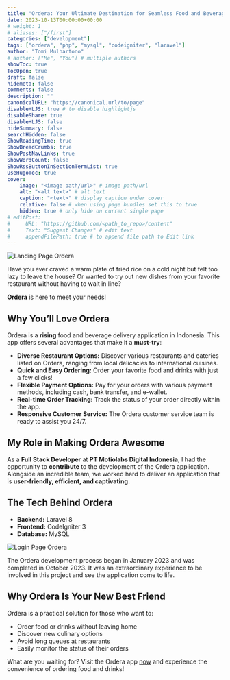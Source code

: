 ```yaml
---
title: "Ordera: Your Ultimate Destination for Seamless Food and Beverage Delivery in Indonesia"
date: 2023-10-13T00:00:00+00:00
# weight: 1
# aliases: ["/first"]
categories: ["development"]
tags: ["ordera", "php", "mysql", "codeigniter", "laravel"]
author: "Tomi Mulhartono"
# author: ["Me", "You"] # multiple authors
showToc: true
TocOpen: true
draft: false
hidemeta: false
comments: false
description: ""
canonicalURL: "https://canonical.url/to/page"
disableHLJS: true # to disable highlightjs
disableShare: true
disableHLJS: false
hideSummary: false
searchHidden: false
ShowReadingTime: true
ShowBreadCrumbs: true
ShowPostNavLinks: true
ShowWordCount: false
ShowRssButtonInSectionTermList: true
UseHugoToc: true
cover:
    image: "<image path/url>" # image path/url
    alt: "<alt text>" # alt text
    caption: "<text>" # display caption under cover
    relative: false # when using page bundles set this to true
    hidden: true # only hide on current single page
# editPost:
#     URL: "https://github.com/<path_to_repo>/content"
#     Text: "Suggest Changes" # edit text
#     appendFilePath: true # to append file path to Edit link
---
```


![Landing Page Ordera](/images/ordera.jpg)

Have you ever craved a warm plate of fried rice on a cold night but felt too lazy to leave the house? Or wanted to try out new dishes from your favorite restaurant without having to wait in line?

**Ordera** is here to meet your needs!

## Why You’ll Love Ordera

Ordera is a **rising** food and beverage delivery application in Indonesia. This app offers several advantages that make it a **must-try**:

- **Diverse Restaurant Options:** Discover various restaurants and eateries listed on Ordera, ranging from local delicacies to international cuisines.
- **Quick and Easy Ordering:** Order your favorite food and drinks with just a few clicks!
- **Flexible Payment Options:** Pay for your orders with various payment methods, including cash, bank transfer, and e-wallet.
- **Real-time Order Tracking:** Track the status of your order directly within the app.
- **Responsive Customer Service:** The Ordera customer service team is ready to assist you 24/7.

## My Role in Making Ordera Awesome

As a **Full Stack Developer** at **PT Motiolabs Digital Indonesia**, I had the opportunity to **contribute** to the development of the Ordera application. Alongside an incredible team, we worked hard to deliver an application that is **user-friendly, efficient, and captivating.**

## The Tech Behind Ordera

- **Backend:** Laravel 8
- **Frontend:** CodeIgniter 3
- **Database:** MySQL

![Login Page Ordera](/images/ordera2.png)

The Ordera development process began in January 2023 and was completed in October 2023. It was an extraordinary experience to be involved in this project and see the application come to life.

## Why Ordera Is Your New Best Friend

Ordera is a practical solution for those who want to:

- Order food or drinks without leaving home
- Discover new culinary options
- Avoid long queues at restaurants
- Easily monitor the status of their orders

What are you waiting for? Visit the Ordera app [now](https://ordera.id/) and experience the convenience of ordering food and drinks!